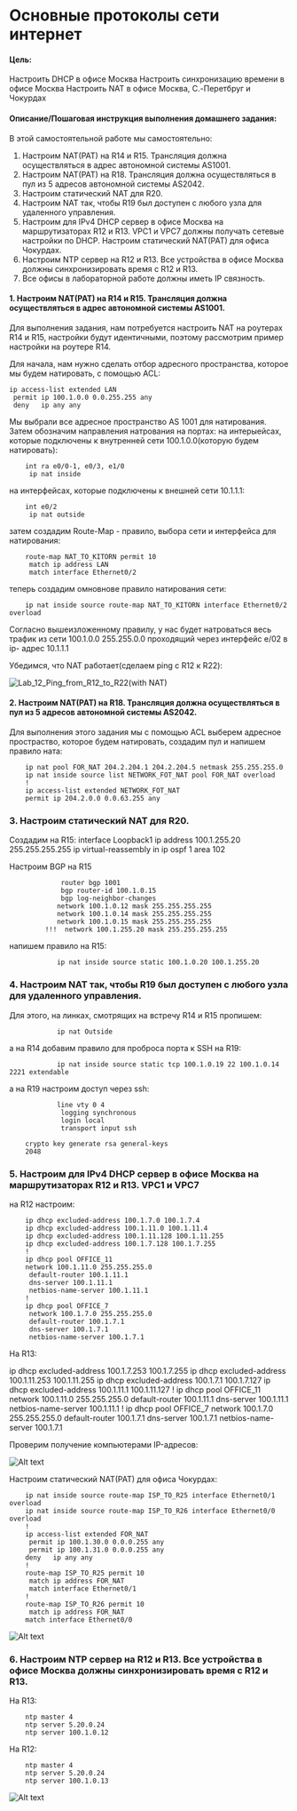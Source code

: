 # Основные протоколы сети интернет

#### Цель:

Настроить DHCP в офисе Москва
Настроить синхронизацию времени в офисе Москва
Настроить NAT в офисе Москва, C.-Перетбруг и Чокурдах

#### Описание/Пошаговая инструкция выполнения домашнего задания:

В этой самостоятельной работе мы самостоятельно:

1. Настроим NAT(PAT) на R14 и R15. Трансляция должна осуществляться в адрес автономной системы AS1001.
2. Настроим NAT(PAT) на R18. Трансляция должна осуществляться в пул из 5 адресов автономной системы AS2042.
3. Настроим статический NAT для R20.
4. Настроим NAT так, чтобы R19 был доступен с любого узла для удаленного управления.
5. Настроим для IPv4 DHCP сервер в офисе Москва на маршрутизаторах R12 и R13. VPC1 и VPC7 должны получать сетевые настройки по DHCP. Настроим статический NAT(PAT) для офиса Чокурдах.
6. Настроим NTP сервер на R12 и R13. Все устройства в офисе Москва должны синхронизировать время с R12 и R13.
7. Все офисы в лабораторной работе должны иметь IP связность.
 


#### 1. Настроим NAT(PAT) на R14 и R15. Трансляция должна осуществляться в адрес автономной системы AS1001.

Для выполнения задания, нам потребуется настроить NAT на роутерах R14 и R15, настройки будут идентичными, поэтому рассмотрим пример настройки на роутере R14. 

Для начала, нам нужно сделать отбор адресного пространства, которое мы будем натировать, с помощью ACL:
    
    ip access-list extended LAN
     permit ip 100.1.0.0 0.0.255.255 any
     deny   ip any any

Мы выбрали все адресное пространство AS 1001 для натирования. Затем обозначим направления натрования на портах: 
на интерыейсах, которые подключены к внутренней сети 100.1.0.0(которую будем натировать): 

        int ra e0/0-1, e0/3, e1/0
         ip nat inside

       
на интерфейсах, которые подключены к внешней сети 10.1.1.1:

        int e0/2
         ip nat outside

затем создадим Route-Map - правило, выбора сети и интерфейса для натирования:

        route-map NAT_TO_KITORN permit 10
         match ip address LAN
         match interface Ethernet0/2

теперь создадим омновнове правило натирования сети:

        ip nat inside source route-map NAT_TO_KITORN interface Ethernet0/2 overload

Согласно вышеизложенному правилу, у нас будет натроваться весь трафик из сети 100.1.0.0 255.255.0.0 проходящий через интерфейс e/02 в ip- адрес 10.1.1.1

Убедимся, что NAT работает(сделаем ping с R12 к R22):

![Lab_12_Ping_from_R12_to_R22(with NAT)](image.png)

#### 2. Настроим NAT(PAT) на R18. Трансляция должна осуществляться в пул из 5 адресов автономной системы AS2042.

Для выполнения этого задания мы с помощью ACL выберем адресное простраство, которое будем натировать, создадим пул и напишем правило ната:

        ip nat pool FOR_NAT 204.2.204.1 204.2.204.5 netmask 255.255.255.0
        ip nat inside source list NETWORK_FOT_NAT pool FOR_NAT overload
        !
        ip access-list extended NETWORK_FOT_NAT
        permit ip 204.2.0.0 0.0.63.255 any


### 3. Настроим статический NAT для R20.


Создадим на R15:
                interface Loopback1
                 ip address 100.1.255.20 255.255.255.255
                 ip virtual-reassembly in
                 ip ospf 1 area 102

Настроим BGP на R15 

                 router bgp 1001
                 bgp router-id 100.1.0.15
                 bgp log-neighbor-changes
                network 100.1.0.12 mask 255.255.255.255
                network 100.1.0.14 mask 255.255.255.255
                network 100.1.0.15 mask 255.255.255.255
             !!!  network 100.1.255.20 mask 255.255.255.255

напишем правило на R15:

                ip nat inside source static 100.1.0.20 100.1.255.20


### 4. Настроим NAT так, чтобы R19 был доступен с любого узла для удаленного управления.

Для этого, на линках, смотрящих на встречу R14 и R15 пропишем:

                ip nat Outside

а на R14 добавим правило для проброса порта к SSH на R19:

                ip nat inside source static tcp 100.1.0.19 22 100.1.0.14 2221 extendable


а на R19 настроим доступ через ssh:

                line vty 0 4
                 logging synchronous
                 login local
                 transport input ssh

        crypto key generate rsa general-keys 
        2048



### 5. Настроим для IPv4 DHCP сервер в офисе Москва на маршрутизаторах R12 и R13. VPC1 и VPC7 


на R12 настроим:

        ip dhcp excluded-address 100.1.7.0 100.1.7.4
        ip dhcp excluded-address 100.1.11.0 100.1.11.4
        ip dhcp excluded-address 100.1.11.128 100.1.11.255
        ip dhcp excluded-address 100.1.7.128 100.1.7.255
        !
        ip dhcp pool OFFICE_11
        network 100.1.11.0 255.255.255.0
         default-router 100.1.11.1
         dns-server 100.1.11.1
         netbios-name-server 100.1.11.1
        !
        ip dhcp pool OFFICE_7
         network 100.1.7.0 255.255.255.0
         default-router 100.1.7.1
         dns-server 100.1.7.1
         netbios-name-server 100.1.7.1


На R13:

ip dhcp excluded-address 100.1.7.253 100.1.7.255
ip dhcp excluded-address 100.1.11.253 100.1.11.255
ip dhcp excluded-address 100.1.7.1 100.1.7.127
ip dhcp excluded-address 100.1.11.1 100.1.11.127
!
ip dhcp pool OFFICE_11
 network 100.1.11.0 255.255.255.0
 default-router 100.1.11.1
 dns-server 100.1.11.1
 netbios-name-server 100.1.11.1
!
ip dhcp pool OFFICE_7
 network 100.1.7.0 255.255.255.0
 default-router 100.1.7.1
 dns-server 100.1.7.1
 netbios-name-server 100.1.7.1

Проверим получение компьютерами IP-адресов:

![Alt text](image-2.png)


Настроим статический NAT(PAT) для офиса Чокурдах:

        ip nat inside source route-map ISP_TO_R25 interface Ethernet0/1 overload
        ip nat inside source route-map ISP_TO_R26 interface Ethernet0/0 overload
        !
        ip access-list extended FOR_NAT
         permit ip 100.1.30.0 0.0.0.255 any
         permit ip 100.1.31.0 0.0.0.255 any
        deny   ip any any
        !
        route-map ISP_TO_R25 permit 10
         match ip address FOR_NAT
         match interface Ethernet0/1
        !
        route-map ISP_TO_R26 permit 10
         match ip address FOR_NAT
        match interface Ethernet0/0


![Alt text](image-3.png)



### 6. Настроим NTP сервер на R12 и R13. Все устройства в офисе Москва должны синхронизировать время с R12 и R13.

На R13:

        ntp master 4
        ntp server 5.20.0.24
        ntp server 100.1.0.12

На R12:

        ntp master 4
        ntp server 5.20.0.24
        ntp server 100.1.0.13


![Alt text](image-4.png)



